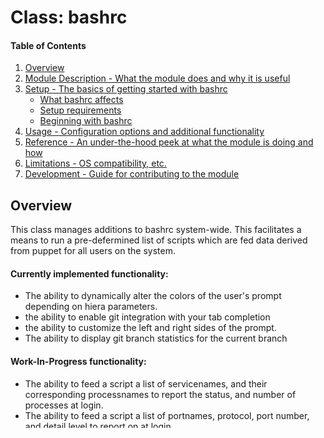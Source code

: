 # Class: bashrc

#### Table of Contents

1. [Overview](#overview)
2. [Module Description - What the module does and why it is useful](#module-description)
3. [Setup - The basics of getting started with bashrc](#setup)
    * [What bashrc affects](#what-bashrc-affects)
    * [Setup requirements](#setup-requirements)
    * [Beginning with bashrc](#beginning-with-bashrc)
4. [Usage - Configuration options and additional functionality](#usage)
5. [Reference - An under-the-hood peek at what the module is doing and how](#reference)
6. [Limitations - OS compatibility, etc.](#limitations)
7. [Development - Guide for contributing to the module](#development)

## Overview

This class manages additions to bashrc system-wide. This facilitates a means to run a pre-defermined list of scripts which are fed data derived from puppet for all users on the system.

#### Currently implemented functionality:
* The ability to dynamically alter the colors of the user's prompt depending on hiera parameters.
* the ability to enable git integration with your tab completion
* the ability to customize the left and right sides of the prompt.
* The ability to display git branch statistics for the current branch

#### Work-In-Progress functionality:
* The ability to feed a script a list of servicenames, and their corresponding processnames to report the status, and number of processes at login.
* The ability to feed a script a list of portnames, protocol, port number, and detail level to report on at login
* The ability to feed a script a list of repositories, and their corresponding filesystem path. it can report the branch and status of the repository found at that location
  * GIT
  * bzr
  * svn
  * hg


## Setup

### What bashrc affects
* **Directories**:
  * /etc/bashrc.d
* **Files**: `templated files are displayed like this`
  * `/etc/bashrc`
  * `/etc/bashrc.d/prompt.sh`
  * /etc/bashrc.d/git_completion.sh`
  * /etc/bashrc.d/git_prompt.sh

### Setup Requirements
 * **Required Classes**
   * stdlib

### Beginning with bashrc

* `include bashrc`

## Usage

This module is intended to be a foundation which can accept other extensions. Each piece of functionality is enabled or disabled in topscope, which inherits its' parameter values from class topscope.

Each submodule has default values in **bashrc::config**.

**bashrc::setup** is reponsible for the alterations to `/etc/bashrc` and the creation of `/etc/bashrc.d`

**bashrc::prompt** is responsible for prompt customizations like enabling or disabling and changing the colorization, enabling git branch awareness and enhancements.


### Hiera Example
    bashrc::bashrcdir:              '/etc/bashrc.d'
    bashrc::enable_git_completion:  true
    bashrc::enable_prompt_mods:     true
    bashrc::prompt_color_enable:    true
    bashrc::prompt_git_color:       true
    bashrc::prompt_git_enable:      true
    bashrc::prompt_primary_color:   blue
    bashrc::prompt_secondary_color: red
    bashrc::prompt_leftblock:       '\u'
    bashrc::prompt_rightblock:      '\h \W'
    bashrc::prompt_separator:       '@'
### Parameters

* **bashrc** Class
  * **bashrcdir** *string*

  Sets the location of the to be created rc directory
  * **enable_prompt_mods** *boolean*

  Whether or not to put ps1 under puppet control
  * **enable_git_completion** *boolean*

  Whether or not to deploy the git completion script to integrate git into tab awareness
  https://github.com/git/git/blob/master/contrib/completion/git-completion.bash
  * **prompt_color_enable** *boolean*

  Whether or not to enable the colorization of the shell prompt
  * **prompt_git_color** *string*
  * **prompt_git_enable** *boolean*

  Whether or not to display git info of the working directory in the prompt
  * **prompt_primary_color** *string*

  What color the left portion of the prompt should be
  * **prompt_secondary_color** *string*

  What color the right portion of the prompt should be
  * **puppetdir** *string* Supported options: ** red , green , yellow , blue , purple , cyan , white**

  Sets where puppet is installed by default. Necessary for template switcher via an inline template
  * **skelfile** *string*

  Sets the location of the skeleton .bashrc file for new users
* **bashrc::prompt** class


## Reference

## Limitations

## Development
Wolf Noble <wolf@wolfspyre.com>
